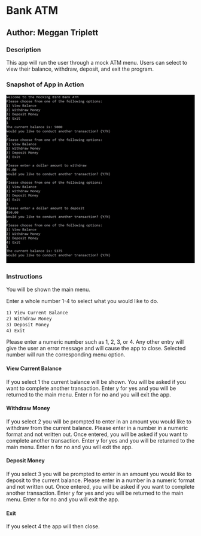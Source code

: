 # Bank ATM
## Author: Meggan Triplett

### Description
This app will run the user through a mock ATM menu. 
Users can select to view their balance, withdraw, deposit, and exit the program.

### Snapshot of App in Action
![Sample Run Through of the App](\assets\SampleRunThrough.JPG)

### Instructions
You will be shown the main menu. 

Enter a whole number 1-4 to select what you would like to do. 

	1) View Current Balance
	2) Withdraw Money
	3) Deposit Money
	4) Exit

Please enter a numeric number such as 1, 2, 3, or 4. Any other entry will give the user an error message
and will cause the app to close.
Selected number will run the corresponding menu option.

#### View Current Balance
If you select 1 the current balance will be shown.
You will be asked if you want to complete another transaction.
Enter y for yes and you will be returned to the main menu.
Enter n for no and you will exit the app.

#### Withdraw Money
If you select 2 you will be prompted to enter in an amount you would like to withdraw from the current balance.
Please enter in a number in a numeric format and not written out.
Once entered, you will be asked if you want to complete another transaction.
Enter y for yes and you will be returned to the main menu.
Enter n for no and you will exit the app.

#### Deposit Money
If you select 3 you will be prompted to enter in an amount you would like to deposit to the current balance.
Please enter in a number in a numeric format and not written out.
Once entered, you will be asked if you want to complete another transaction.
Enter y for yes and you will be returned to the main menu.
Enter n for no and you will exit the app.

#### Exit
If you select 4 the app will then close.